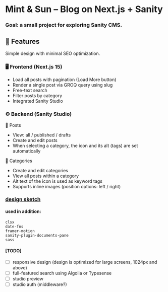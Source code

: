 # Mint & Sun – Blog on Next.js + Sanity

### Goal: a small project for exploring Sanity CMS.

## 🚀 Features

Simple design with minimal SEO optimization.

### 🖥️ Frontend (Next.js 15)

- Load all posts with pagination (Load More button)
- Render a single post via GROQ query using slug
- Free-text search
- Filter posts by category
- Integrated Sanity Studio

### ⚙️ Backend (Sanity Studio)

📌 Posts

- View: all / published / drafts
- Create and edit posts
- When selecting a category, the icon and its alt (tags) are set automatically

📂 Categories

- Create and edit categories
- View all posts within a category
- Alt text of the icon is used as keyword tags
- Supports inline images (position options: left / right)

### [design sketch](https://excalidraw.com/#json=RSmZXVfYtyhUMBPwriHsZ,AFBSdJr8jcngmlqm3sOzSg)

#### used in addition:

```
clsx
date-fns
framer-motion
sanity-plugin-documents-pane
sass
```

#### [TODO]

- [ ] responsive design (design is optimized for large screens, 1024px and above)
- [ ] full-featured search using Algolia or Typesense
- [ ] studio preview
- [ ] studio auth (middleware?)
